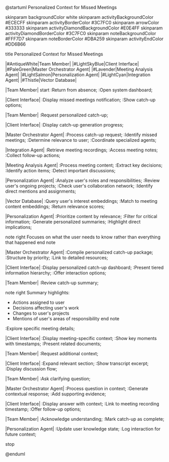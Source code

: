 @startuml Personalized Context for Missed Meetings

skinparam backgroundColor white
skinparam activityBackgroundColor #ECECFF
skinparam activityBorderColor #3C7FC0
skinparam arrowColor #333333
skinparam activityDiamondBackgroundColor #E0E4FF
skinparam activityDiamondBorderColor #3C7FC0
skinparam noteBackgroundColor #FFF7D7
skinparam noteBorderColor #DBA259
skinparam activityEndColor #DD6B66

title Personalized Context for Missed Meetings

|#AntiqueWhite|Team Member|
|#LightSkyBlue|Client Interface|
|#PaleGreen|Master Orchestrator Agent|
|#Lavender|Meeting Analysis Agent|
|#LightSalmon|Personalization Agent|
|#LightCyan|Integration Agent|
|#Thistle|Vector Database|

|Team Member|
start
:Return from absence;
:Open system dashboard;

|Client Interface|
:Display missed meetings notification;
:Show catch-up options;

|Team Member|
:Request personalized catch-up;

|Client Interface|
:Display catch-up generation progress;

|Master Orchestrator Agent|
:Process catch-up request;
:Identify missed meetings;
:Determine relevance to user;
:Coordinate specialized agents;

|Integration Agent|
:Retrieve meeting recordings;
:Access meeting notes;
:Collect follow-up actions;

|Meeting Analysis Agent|
:Process meeting content;
:Extract key decisions;
:Identify action items;
:Detect important discussions;

|Personalization Agent|
:Analyze user's roles and responsibilities;
:Review user's ongoing projects;
:Check user's collaboration network;
:Identify direct mentions and assignments;

|Vector Database|
:Query user's interest embeddings;
:Match to meeting content embeddings;
:Return relevance scores;

|Personalization Agent|
:Prioritize content by relevance;
:Filter for critical information;
:Generate personalized summaries;
:Highlight direct implications;

note right
  Focuses on what the user needs
  to know rather than everything
  that happened
end note

|Master Orchestrator Agent|
:Compile personalized catch-up package;
:Structure by priority;
:Link to detailed resources;

|Client Interface|
:Display personalized catch-up dashboard;
:Present tiered information hierarchy;
:Offer interaction options;

|Team Member|
:Review catch-up summary;

note right
  Summary highlights:
  - Actions assigned to user
  - Decisions affecting user's work
  - Changes to user's projects
  - Mentions of user's areas of responsibility
end note

:Explore specific meeting details;

|Client Interface|
:Display meeting-specific context;
:Show key moments with timestamps;
:Present related documents;

|Team Member|
:Request additional context;

|Client Interface|
:Expand relevant section;
:Show transcript excerpt;
:Display discussion flow;

|Team Member|
:Ask clarifying question;

|Master Orchestrator Agent|
:Process question in context;
:Generate contextual response;
:Add supporting evidence;

|Client Interface|
:Display answer with context;
:Link to meeting recording timestamp;
:Offer follow-up options;

|Team Member|
:Acknowledge understanding;
:Mark catch-up as complete;

|Personalization Agent|
:Update user knowledge state;
:Log interaction for future context;

stop

@enduml